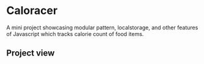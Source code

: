 # Caloracer
A mini project showcasing modular pattern, localstorage, and other features of Javascript which tracks calorie count of food items.

## Project view
